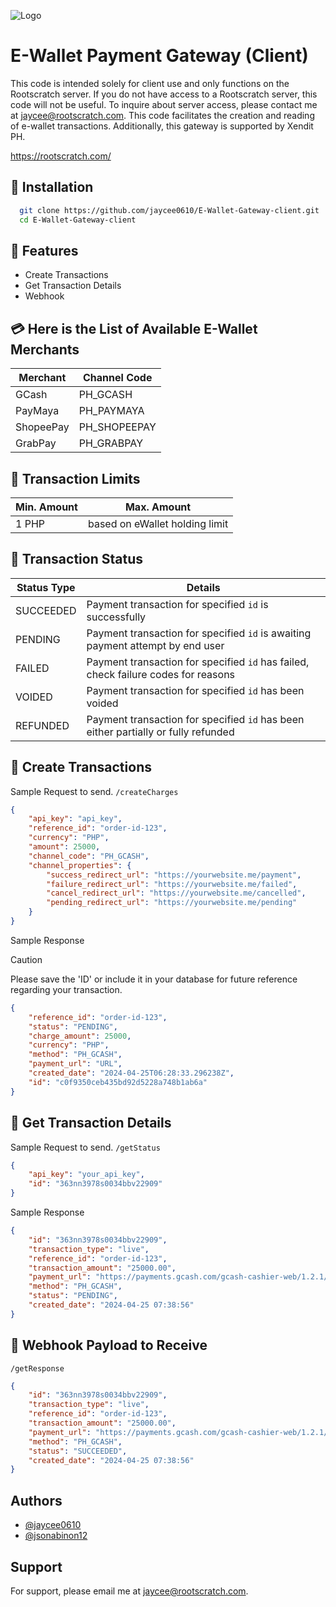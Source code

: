 
![Logo](https://repository-images.githubusercontent.com/795007219/4011336c-307b-40f4-8620-7841902e9e09)


# E-Wallet Payment Gateway (Client)

This code is intended solely for client use and only functions on the Rootscratch server. If you do not have access to a Rootscratch server, this code will not be useful. To inquire about server access, please contact me at jaycee@rootscratch.com. This code facilitates the creation and reading of e-wallet transactions. Additionally, this gateway is supported by Xendit PH.

https://rootscratch.com/
## 🧬 Installation

```bash
  git clone https://github.com/jaycee0610/E-Wallet-Gateway-client.git
  cd E-Wallet-Gateway-client
```
    
## 🤖 Features

- Create Transactions
- Get Transaction Details
- Webhook



## 💳 Here is the List of Available E-Wallet Merchants
| Merchant | Channel Code                          |
|-------------------|--------------------------------------|
| GCash             | PH_GCASH |
| PayMaya           | PH_PAYMAYA |
| ShopeePay          | PH_SHOPEEPAY |
| GrabPay           | PH_GRABPAY |

## 📢 Transaction Limits
|Min. Amount | Max. Amount|
|-------------------|--------------------------------------|
|1 PHP | based on eWallet holding limit

## 🔔 Transaction Status
| Status Type | Details                         |
|-------------------|--------------------------------------|
| SUCCEEDED             | Payment transaction for specified ``id`` is successfully |
| PENDING             | Payment transaction for specified ``id`` is awaiting payment attempt by end user |
| FAILED             | Payment transaction for specified ``id`` has failed, check failure codes for reasons |
| VOIDED             | Payment transaction for specified ``id`` has been voided |
| REFUNDED             | Payment transaction for specified ``id`` has been either partially or fully refunded |

## 📌 Create Transactions

Sample Request to send. ``/createCharges``

```json
{
    "api_key": "api_key",
    "reference_id": "order-id-123",
    "currency": "PHP",
    "amount": 25000,
    "channel_code": "PH_GCASH",
    "channel_properties": {
        "success_redirect_url": "https://yourwebsite.me/payment",
        "failure_redirect_url": "https://yourwebsite.me/failed",
        "cancel_redirect_url": "https://yourwebsite.me/cancelled",
        "pending_redirect_url": "https://yourwebsite.me/pending"
    }
}
```

Sample Response
> [!CAUTION]
> Please save the 'ID' or include it in your database for future reference regarding your transaction.

```json
{
    "reference_id": "order-id-123",
    "status": "PENDING",
    "charge_amount": 25000,
    "currency": "PHP",
    "method": "PH_GCASH",
    "payment_url": "URL",
    "created_date": "2024-04-25T06:28:33.296238Z",
    "id": "c0f9350ceb435bd92d5228a748b1ab6a"
}
```

## 📌 Get Transaction Details
Sample Request to send. ``/getStatus``

```json
{
    "api_key": "your_api_key",
    "id": "363nn3978s0034bbv22909"
}
```
Sample Response
```json
{
    "id": "363nn3978s0034bbv22909",
    "transaction_type": "live",
    "reference_id": "order-id-123",
    "transaction_amount": "25000.00",
    "payment_url": "https://payments.gcash.com/gcash-cashier-web/1.2.1/..",
    "method": "PH_GCASH",
    "status": "PENDING",
    "created_date": "2024-04-25 07:38:56"
}
```

## 📌 Webhook Payload to Receive
``/getResponse``
```json
{
    "id": "363nn3978s0034bbv22909",
    "transaction_type": "live",
    "reference_id": "order-id-123",
    "transaction_amount": "25000.00",
    "payment_url": "https://payments.gcash.com/gcash-cashier-web/1.2.1/..",
    "method": "PH_GCASH",
    "status": "SUCCEEDED",
    "created_date": "2024-04-25 07:38:56"
}
```
## Authors

- [@jaycee0610](https://github.com/jaycee0610)
- [@jsonabinon12](https://github.com/jsonabinon12)


## Support

For support, please email me at jaycee@rootscratch.com.
